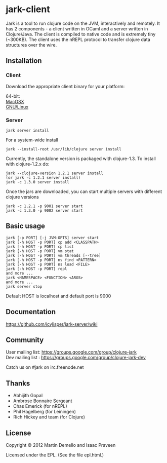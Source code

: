 
# jark-client

Jark is a tool to run clojure code on the JVM, interactively and remotely.
It has 2 components - a client written in OCaml and a server written in Clojure/Java. The client is compiled to native code and is extremely tiny (~300KB). 
The client uses the nREPL protocol to transfer clojure data structures over the wire. 


## Installation

### Client

Download the appropriate client binary for your platform:

64-bit:  
[MacOSX](https://github.com/downloads/icylisper/jark-client/jark-0.4-pre-x86_64_macosx.tar.gz)  
[GNU/Linux](https://github.com/downloads/icylisper/jark-client/jark-0.4-pre-x86_64_linux.tar.gz)  

### Server

    jark server install 

For a system-wide install

    jark --install-root /usr/lib/clojure server install 

Currently, the standalone version is packaged with clojure-1.3. To install with clojure-1.2.x do:
           
    jark --clojure-version 1.2.1 server install
    (or jark -c 1.2.1 server install)
    jark -c 1.3.0 server install

Once the jars are downloaded, you can start multiple servers with different clojure versions

    jark -c 1.2.1 -p 9001 server start 
    jark -c 1.3.0 -p 9002 server start 

## Basic usage

    jark [-p PORT] [-j JVM-OPTS] server start
    jark [-h HOST -p PORT] cp add <CLASSPATH>
    jark [-h HOST -p PORT] cp list
    jark [-h HOST -p PORT] vm stat
    jark [-h HOST -p PORT] vm threads [--tree]
    jark [-h HOST -p PORT] ns find <PATTERN>
    jark [-h HOST -p PORT] ns load <FILE>
    jark [-h HOST -p PORT] repl
    and more ...
    jark <NAMESPACE> <FUNCTION> <ARGS>
    and more ...
    jark server stop

Default HOST is localhost and default port is 9000

## Documentation

https://github.com/icylisper/jark-server/wiki

## Community

User mailing list: https://groups.google.com/group/clojure-jark  
Dev mailing list : https://groups.google.com/group/clojure-jark-dev
    
Catch us on #jark on irc.freenode.net

## Thanks

* Abhijith Gopal
* Ambrose Bonnaire Sergeant
* Chas Emerick (for nREPL)
* Phil Hagelberg (for Leiningen)
* Rich Hickey and team (for Clojure)
    
## License

Copyright © 2012 Martin Demello and Isaac Praveen

Licensed under the EPL. (See the file epl.html.)
